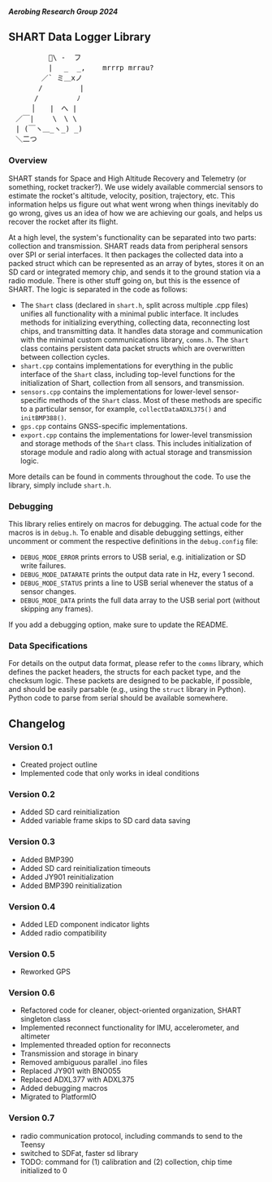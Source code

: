 ##### Aerobing Research Group 2024
## SHART Data Logger Library

<pre>
　　      🌸\ -  フ
　　　　　 |　 _  _,    mrrrp mrrau?
　 　　　／` ミ＿xノ
　　 　 /　　　 　 |
　　　 /　   　　 ﾉ
　 　 │　　|　へ |
　／￣|　　 \　\ \
　| (￣ヽ＿_ヽ_) _)
　＼二つ
</pre>

### Overview
SHART stands for Space and High Altitude Recovery and Telemetry (or something, rocket tracker?). We use widely available commercial sensors to estimate the rocket's altitude, velocity, position, trajectory, etc. This information helps us figure out what went wrong when things inevitably do go wrong, gives us an idea of how we are achieving our goals, and helps us recover the rocket after its flight.

At a high level, the system's functionality can be separated into two parts: collection and transmission. SHART reads data from peripheral sensors over SPI or serial interfaces. It then packages the collected data into a packed struct which can be represented as an array of bytes, stores it on an SD card or integrated memory chip, and sends it to the ground station via a radio module. There is other stuff going on, but this is the essence of SHART. The logic is separated in the code as follows:

- The `Shart` class (declared in `shart.h`, split across multiple .cpp files) unifies all functionality with a minimal public interface. It includes methods for initializing everything, collecting data, reconnecting lost chips, and transmitting data. It handles data storage and communication with the minimal custom communications library, `comms.h`. The `Shart` class contains persistent data packet structs which are overwritten between collection cycles.
- `shart.cpp` contains implementations for everything in the public interface of the `Shart` class, including top-level functions for the initialization of Shart, collection from all sensors, and transmission.
- `sensors.cpp` contains the implementations for lower-level sensor-specific methods of the `Shart` class. Most of these methods are specific to a particular sensor, for example, `collectDataADXL375()` and `initBMP388()`.
- `gps.cpp` contains GNSS-specific implementations.
- `export.cpp` contains the implementations for lower-level transmission and storage methods of the `Shart` class. This includes initialization of storage module and radio along with actual storage and transmission logic.

More details can be found in comments throughout the code. To use the library, simply include `shart.h`.

### Debugging
This library relies entirely on macros for debugging. The actual code for the macros is in `debug.h`. To enable and disable debugging settings, either uncomment or comment the respective definitions in the `debug.config` file:

- `DEBUG_MODE_ERROR` prints errors to USB serial, e.g. initialization or SD write failures.
- `DEBUG_MODE_DATARATE` prints the output data rate in Hz, every 1 second.
- `DEBUG_MODE_STATUS` prints a line to USB serial whenever the status of a sensor changes.
- `DEBUG_MODE_DATA` prints the full data array to the USB serial port (without skipping any frames).

If you add a debugging option, make sure to update the README.

### Data Specifications
For details on the output data format, please refer to the `comms` library, which defines the packet headers, the structs for each packet type, and the checksum logic. These packets are designed to be packable, if possible, and should be easily parsable (e.g., using the `struct` library in Python). Python code to parse from serial should be available somewhere.

## Changelog
### Version 0.1
- Created project outline
- Implemented code that only works in ideal conditions
### Version 0.2
- Added SD card reinitialization
- Added variable frame skips to SD card data saving
### Version 0.3
- Added BMP390 
- Added SD card reinitialization timeouts
- Added JY901 reinitialization 
- Added BMP390 reinitialization 
### Version 0.4
- Added LED component indicator lights
- Added radio compatibility
### Version 0.5
- Reworked GPS
### Version 0.6
- Refactored code for cleaner, object-oriented organization, SHART singleton class
- Implemented reconnect functionality for IMU, accelerometer, and altimeter
- Implemented threaded option for reconnects
- Transmission and storage in binary
- Removed ambiguous parallel .ino files
- Replaced JY901 with BNO055
- Replaced ADXL377 with ADXL375
- Added debugging macros
- Migrated to PlatformIO
### Version 0.7
- radio communication protocol, including commands to send to the Teensy
- switched to SDFat, faster sd library
- TODO: command for (1) calibration and (2) collection, chip time initialized to 0



